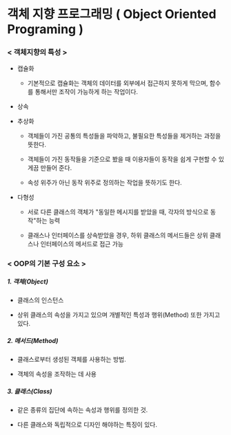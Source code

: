 # 객체 지향 프로그래밍 ( Object Oriented Programing )

### < 객체지향의 특성 >

- 캡슐화

    - 기본적으로 캡슐화는 객체의 데이터를 외부에서 접근하지 못하게 막으며, 함수를 통해서만 조작이 가능하게 하는 작업이다.

- 상속

- 추상화

    - 객체들이 가진 공통의 특성들을 파악하고, 불필요한 특성들을 제거하는 과정을 뜻한다.

    - 객체들이 가진 동작들을 기준으로 봤을 때 이용자들이 동작을 쉽게 구현할 수 있게끔 만들어 준다.

    - 속성 위주가 아닌 동작 위주로 정의하는 작업을 뜻하기도 한다.

- 다형성

    - 서로 다른 클래스의 객체가 "동일한 메시지를 받았을 때, 각자의 방식으로 동작"하는 능력

    - 클래스나 인터페이스를 상속받았을 경우, 하위 클래스의 메서드들은 상위 클래스나 인터페이스의 메서드로 접근 가능

### < OOP의 기본 구성 요소 >

##### 1. 객체(Object)

- 클래스의 인스턴스

- 상위 클래스의 속성을 가지고 있으며 개별적인 특성과 행위(Method) 또한 가지고 있다.

##### 2. 메서드(Method)

- 클래스로부터 생성된 객체를 사용하는 방법.

- 객체의 속성을 조작하는 데 사용

##### 3. 클래스(Class)

- 같은 종류의 집단에 속하는 속성과 행위를 정의한 것.

- 다른 클래스와 독립적으로 디자인 해야하는 특징이 있다.